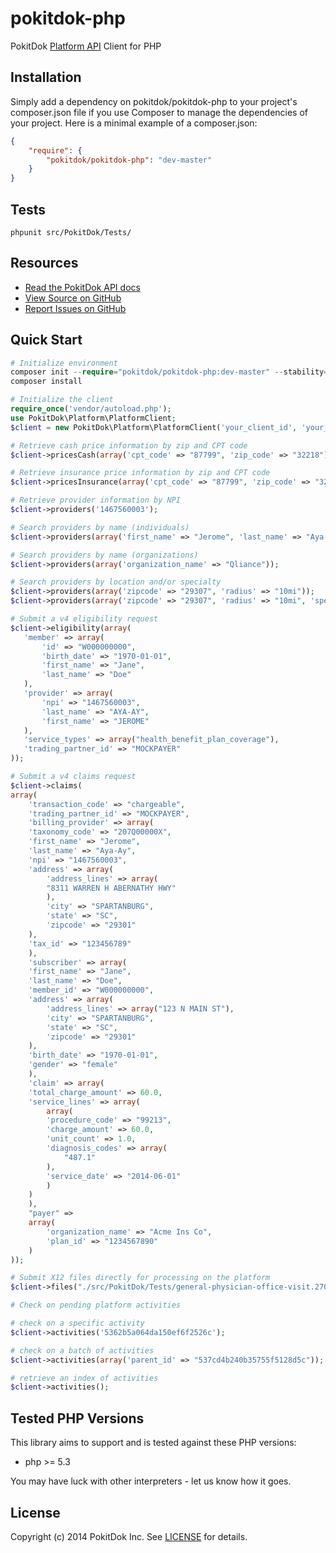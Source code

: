 
pokitdok-php
=============

PokitDok [Platform API][apisite] Client for PHP

## Installation
Simply add a dependency on pokitdok/pokitdok-php to your project's composer.json file if you use Composer to manage the dependencies of your project. Here is a minimal example of a composer.json:

```json
{
	"require": {
		"pokitdok/pokitdok-php": "dev-master"
	}
}
```

## Tests
```
phpunit src/PokitDok/Tests/
```

## Resources
* [Read the PokitDok API docs][apidocs]
* [View Source on GitHub][code]
* [Report Issues on GitHub][issues]

[apisite]: https://platform.pokitdok.com/
[apidocs]: https://platform.pokitdok.com/documentation/v4#/
[code]: https://github.com/PokitDok/pokitdok-php
[issues]: https://github.com/PokitDok/pokitdok-php/issues

## Quick Start

```php
# Initialize environment
composer init --require="pokitdok/pokitdok-php:dev-master" --stability="dev"
composer install

# Initialize the client
require_once('vendor/autoload.php');
use PokitDok\Platform\PlatformClient;
$client = new PokitDok\Platform\PlatformClient('your_client_id', 'your_client_secret');

# Retrieve cash price information by zip and CPT code
$client->pricesCash(array('cpt_code' => "87799", 'zip_code' => "32218"));

# Retrieve insurance price information by zip and CPT code
$client->pricesInsurance(array('cpt_code' => "87799", 'zip_code' => "32218"));

# Retrieve provider information by NPI
$client->providers('1467560003');

# Search providers by name (individuals)
$client->providers(array('first_name' => "Jerome", 'last_name' => "Aya-Ay"));

# Search providers by name (organizations)
$client->providers(array('organization_name' => "Qliance"));

# Search providers by location and/or specialty
$client->providers(array('zipcode' => "29307", 'radius' => "10mi"));
$client->providers(array('zipcode' => "29307", 'radius' => "10mi", 'specialty' => "RHEUMATOLOGY"));

# Submit a v4 eligibility request
$client->eligibility(array(
   'member' => array(
       'id' => "W000000000",
       'birth_date' => "1970-01-01",
       'first_name' => "Jane",
       'last_name' => "Doe"
   ),
   'provider' => array(
       'npi' => "1467560003",
       'last_name' => "AYA-AY",
       'first_name' => "JEROME"
   ),
   'service_types' => array("health_benefit_plan_coverage"),
   'trading_partner_id' => "MOCKPAYER"
));

# Submit a v4 claims request
$client->claims(
array(
    'transaction_code' => "chargeable",
    'trading_partner_id' => "MOCKPAYER",
    'billing_provider' => array(
	'taxonomy_code' => "207Q00000X",
	'first_name' => "Jerome",
	'last_name' => "Aya-Ay",
	'npi' => "1467560003",
	'address' => array(
	    'address_lines' => array(
		"8311 WARREN H ABERNATHY HWY"
	    ),
	    'city' => "SPARTANBURG",
	    'state' => "SC",
	    'zipcode' => "29301"
	),
	'tax_id' => "123456789"
    ),
    'subscriber' => array(
	'first_name' => "Jane",
	'last_name' => "Doe",
	'member_id' => "W000000000",
	'address' => array(
	    'address_lines' => array("123 N MAIN ST"),
	    'city' => "SPARTANBURG",
	    'state' => "SC",
	    'zipcode' => "29301"
	),
	'birth_date' => "1970-01-01",
	'gender' => "female"
    ),
    'claim' => array(
	'total_charge_amount' => 60.0,
	'service_lines' => array(
	    array(
		'procedure_code' => "99213",
		'charge_amount' => 60.0,
		'unit_count' => 1.0,
		'diagnosis_codes' => array(
		    "487.1"
		),
		'service_date' => "2014-06-01"
	    )
	)
    ),
    "payer" =>
	array(
	    'organization_name' => "Acme Ins Co",
	    'plan_id' => "1234567890"
	)
));

# Submit X12 files directly for processing on the platform
$client->files("./src/PokitDok/Tests/general-physician-office-visit.270", "MOCKPAYER");

# Check on pending platform activities

# check on a specific activity
$client->activities('5362b5a064da150ef6f2526c');

# check on a batch of activities
$client->activities(array('parent_id' => "537cd4b240b35755f5128d5c"));

# retrieve an index of activities
$client->activities();
```

## Tested PHP Versions
This library aims to support and is tested against these PHP versions:

* php >= 5.3

You may have luck with other interpreters - let us know how it goes.

## License
Copyright (c) 2014 PokitDok Inc. See [LICENSE][] for details.

[license]: LICENSE.txt

